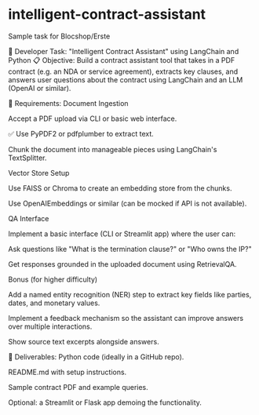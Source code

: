 # intelligent-contract-assistant
Sample task for Blocshop/Erste


🧠 Developer Task: "Intelligent Contract Assistant" using LangChain and Python
📋 Objective:
Build a contract assistant tool that takes in a PDF contract (e.g. an NDA or service agreement), extracts key clauses, and answers user questions about the contract using LangChain and an LLM (OpenAI or similar).

🧱 Requirements:
Document Ingestion

Accept a PDF upload via CLI or basic web interface.

✅ Use PyPDF2 or pdfplumber to extract text.

Chunk the document into manageable pieces using LangChain's TextSplitter.

Vector Store Setup

Use FAISS or Chroma to create an embedding store from the chunks.

Use OpenAIEmbeddings or similar (can be mocked if API is not available).

QA Interface

Implement a basic interface (CLI or Streamlit app) where the user can:

Ask questions like "What is the termination clause?" or "Who owns the IP?"

Get responses grounded in the uploaded document using RetrievalQA.

Bonus (for higher difficulty)

Add a named entity recognition (NER) step to extract key fields like parties, dates, and monetary values.

Implement a feedback mechanism so the assistant can improve answers over multiple interactions.

Show source text excerpts alongside answers.

🎯 Deliverables:
Python code (ideally in a GitHub repo).

README.md with setup instructions.

Sample contract PDF and example queries.

Optional: a Streamlit or Flask app demoing the functionality.
